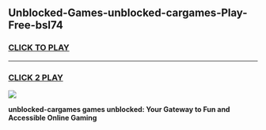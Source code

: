 
## Unblocked-Games-unblocked-cargames-Play-Free-bsl74
<h3>
<a href="https://premium76.site?title=unblocked-cargames&ref=12A">CLICK TO PLAY</a></h3>
<hr>

<h3>
<a href="https://premium76.site?title=unblocked-cargames&ref=12A">CLICK 2 PLAY</a>
  
</h3>

<a href="https://premium76.site?title=unblocked-cargames&ref=12A"><img src="https://clearcache.store/games.png"></a>


**unblocked-cargames games unblocked: Your Gateway to Fun and Accessible Online Gaming**
